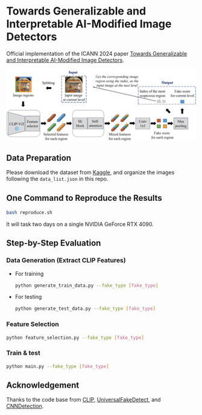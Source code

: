 # Towards Generalizable and Interpretable AI-Modified Image Detectors

Official implementation of the ICANN 2024 paper [Towards Generalizable and Interpretable AI-Modified Image Detectors](https://link.springer.com/chapter/10.1007/978-3-031-72341-4_17). 

<p align="middle">
    <img src="illustration.png">
</p>

## Data Preparation
Please download the dataset from [Kaggle](https://www.kaggle.com/datasets/danielmao2019/deepfakeart), and organize the images following the `data_list.json` in this repo.

## One Command to Reproduce the Results

```sh
bash reproduce.sh
```

It will task two days on a single NVIDIA GeForce RTX 4090.

## Step-by-Step Evaluation

### Data Generation (Extract CLIP Features)

- For training
    ```sh
    python generate_train_data.py --fake_type [fake_type]
    ```

- For testing
    ```sh
    python generate_test_data.py --fake_type [fake_type]
    ```

### Feature Selection

```sh
python feature_selection.py --fake_type [fake_type]
```

### Train & test

```sh
python main.py --fake_type [fake_type]
```

## Acknowledgement
Thanks to the code base from [CLIP](https://github.com/openai/CLIP), [UniversalFakeDetect](https://github.com/WisconsinAIVision/UniversalFakeDetect), and [CNNDetection](https://github.com/PeterWang512/CNNDetection).